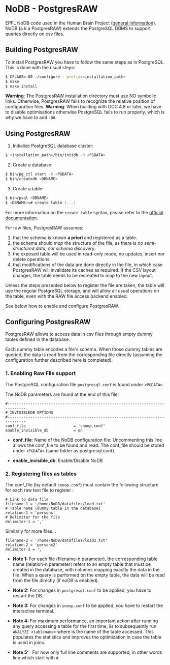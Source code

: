 # NoDB - PostgresRAW

EPFL NoDB code used in the Human Brain Project ([general information](http://dias.epfl.ch/nodb)). NoDB (a.k.a PostgresRAW) extends the PostgreSQL DBMS to support queries directly on csv files.

## Building PostgresRAW

To install PostgresRAW you have to follow the same steps as in PostgreSQL. This is done with the usual steps:

```sh
$ CFLAGS=-O0 ./configure --prefix=<installation_path>
$ make
$ make install
```
**Warning**: The PostgresRAW installation directory must use NO symbolic links. Otherwise, PostgresRAW fails to recognize the relative position of configuration files.
**Warning**: When building with GCC 4.8 or later, we have to disable optimisations otherwise PostgreSQL fails to run properly, which is why we have to add `-O0`.

## Using PostgresRAW

 1. Initialize PostgreSQL database cluster:

   ```sh
   $ <installation_path>/bin/initdb -D <PGDATA>
   ```

 2. Create a database:

   ```sh
   $ bin/pg_ctl start -D <PGDATA>
   $ bin/createdb <DBNAME>
   ```

 3. Create a table:

   ```sh
   $ bin/psql <DBNAME>
   $ <DBNAME>=# create table [...]
   ```
   For more information on the `create table` syntax, please refer to the [official documentation](http://www.postgresql.org/docs/9.1/static/sql-createtable.html).

For raw files, PostgresRAW assumes:
 1. that the schema is known **a priori** and registered as a table.
 2. the schema should *map* the structure of the file, as there is *no semi-structured data, nor schema discovery*.
 3. the exposed table will be used in read-only mode, no updates, insert nor delete operations.
 4. that modifications of the data are done directly in the file, in which case PostgresRAW will invalidate its caches as required. If the CSV layout changes, the table needs to be recreated to map to the new layout.

Unless the steps presented below to register the file are taken, the table will use the regular PostgreSQL storage, and will allow all usual operations on the table, even with the RAW file access backend enabled.

See below how to enable and configure PostgresRAW.

## Configuring PostgresRAW

PostgresRAW allows to access data in csv files through empty dummy tables defined in the database.

Each dummy table encodes a file's schema. When those dummy tables are queried, the data is read from the corresponding file directly (assuming the configuration further described here is completed).

### 1. Enabling Raw File support

The PostgreSQL configuration file `postgresql.conf` is found under `<PGDATA>`.

The NoDB parameters are found at the end of this file:

```
#------------------------------------------------------------------------------
# INVISIBLEDB OPTIONS
#------------------------------------------------------------------------------
conf_file                     = 'snoop.conf'
enable_invisible_db           = on

```

 * **conf_file**: Name of the NoDB configuration file:
Uncommenting this line allows the conf_file to be found and read. The conf_file should be stored under `<PGDATA>` (same folder as postgresql.conf).

 * **enable\_invisible\_db**: Enable/Disable NoDB

### 2. Registering files as tables

The conf_file (by default `snoop.conf`) must contain the following structure for each raw text file to register :

```
# Link to data file
filename-1 = '/home/NoDB/datafiles/load.txt'
# Table name (dummy table in the database)
relation-1 = 'persons'
# Delimiter for the file
delimiter-1 = ','
```

Similarly for more files...

```
filename-2 = '/home/NoDB/datafiles/load2.txt'
relation-2 = 'persons2'
delimiter-2 = ','
```

 * **Note 1:**
   For each file (filename-n parameter), the corresponding table name (relation-n parameter) refers to an empty table that must be created in the database, with columns mapping exactly the data in the file. When a query is performed on the empty table, the data will be read from the file directly (if noDB is enabled).

 * **Note 2:**
   For changes in `postgresql.conf` to be applied, you have to restart the DB.

 * **Note 3:**
   For changes in `snoop.conf` to be applied, you have to restart the interactive terminal.

 * **Note 4:**
   For maximum performance, an important action after running any query accessing a table for the first time, iis to subsequently run `ANALYZE <tablename>` where *<tablename>* is the name of the table accessed. This populates the statistics and improves the optimization in case the table is used in joins.
 * **Note 5:**
   For now only full line comments are supported, in other words line which start with `#`.
